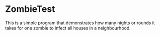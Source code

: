 # ZombieTest

This is a simple program that demonstrates how many nights or rounds it takes for one zombie to infect all houses in a neighbourhood.
